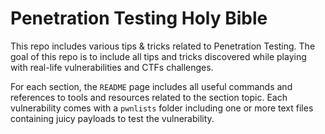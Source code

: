 # Penetration Testing Holy Bible

  
This repo includes various tips & tricks related to Penetration Testing. The goal of this repo is to include all tips and tricks discovered while playing with real-life vulnerabilities and CTFs challenges.

For each section, the `README` page includes all useful commands and references to tools and resources related to the section topic. Each vulnerability comes with a `pwnlists` folder including one or more text files containing juicy payloads to test the vulnerability. 